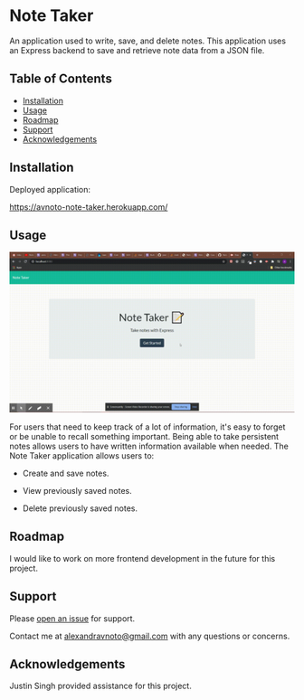 # Note Taker

An application used to write, save, and delete notes. This application uses an Express backend to save and retrieve note data from a JSON file.

## Table of Contents

- [Installation](#installation)
- [Usage](#usage)
- [Roadmap](#roadmap)
- [Support](#support)
- [Acknowledgements](#acknowledgements)

## Installation

Deployed application:

https://avnoto-note-taker.herokuapp.com/

## Usage

<img src="Develop\public\assets\images\notetakergif.gif" alt="GIF of using the application"/>

For users that need to keep track of a lot of information, it's easy to forget or be unable to recall something important. Being able to take persistent notes allows users to have written information available when needed. The Note Taker application allows users to:

- Create and save notes.

- View previously saved notes.

- Delete previously saved notes.

## Roadmap

I would like to work on more frontend development in the future for this project.

## Support

Please [open an issue](https://github.com/avnoto/Note-Taker/issues/new) for support.

Contact me at alexandravnoto@gmail.com with any questions or concerns.

## Acknowledgements

Justin Singh provided assistance for this project.
